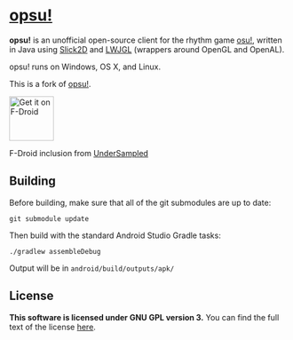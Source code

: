 # [opsu!](https://itdelatrisu.github.io/opsu/)
**opsu!** is an unofficial open-source client for the rhythm game
[osu!](https://osu.ppy.sh/), written in Java using
[Slick2D](http://slick.ninjacave.com/) and  [LWJGL](http://lwjgl.org/)
(wrappers around OpenGL and OpenAL).

opsu! runs on Windows, OS X, and Linux.

This is a fork of [opsu!](https://github.com/itdelatrisu/opsu).

[<img src="https://fdroid.gitlab.io/artwork/badge/get-it-on.png"
     alt="Get it on F-Droid"
     height="80">](https://f-droid.org/packages/fluddokt.opsu.android/)
     
F-Droid inclusion from [UnderSampled](https://github.com/UnderSampled/opsu)

## Building
Before building, make sure that all of the git submodules are up to date:

`git submodule update`

Then build with the standard Android Studio Gradle tasks:

`./gradlew assembleDebug`

Output will be in `android/build/outputs/apk/`

## License
**This software is licensed under GNU GPL version 3.**
You can find the full text of the license [here](LICENSE).
